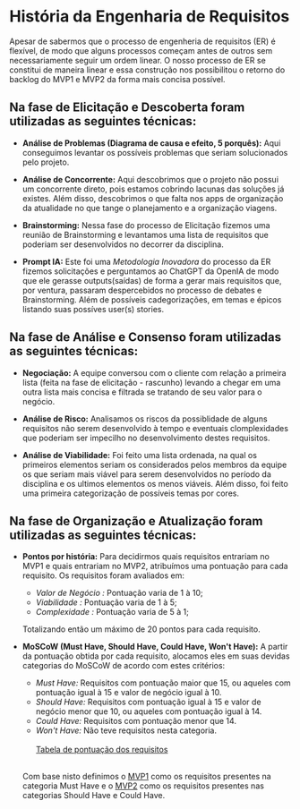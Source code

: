 # História da Engenharia de Requisitos

Apesar de sabermos que o processo de engenheria de requisitos (ER) é flexível, de modo que alguns processos começam antes de outros sem necessariamente seguir um ordem linear. O nosso processo de ER se constitui de maneira linear e essa construção nos possibilitou o retorno do backlog do MVP1 e MVP2 da forma mais concisa possível.

## Na fase de Elicitação e Descoberta foram utilizadas as seguintes técnicas:

- **Análise de Problemas (Diagrama de causa e efeito, 5 porquês):**
  Aqui conseguimos levantar os possíveis problemas que seriam solucionados pelo projeto.

- **Análise de Concorrente:**
  Aqui descobrimos que o projeto não possui um concorrente direto, pois estamos cobrindo lacunas das soluções já existes. Além disso, descobrimos o que falta nos apps de organização da atualidade no que tange o planejamento e a  organização viagens.

- **Brainstorming:**
  Nessa fase do processo de Elicitação fizemos uma reunião de Brainstorming e levantamos uma lista de requisitos que poderiam ser desenvolvidos no decorrer da disciplina.

- **Prompt IA:**
  Este foi uma _Metodologia Inovadora_ do processo da ER fizemos solicitações e perguntamos ao ChatGPT da OpenIA
  de modo que ele gerasse outputs(saídas) de forma a gerar mais requisitos que, por ventura, passaram despercebidos no processo de debates e Brainstorming. Além de possíveis cadegorizações, em temas e épicos listando suas possíves user(s) stories.

## Na fase de Análise e Consenso foram utilizadas as seguintes técnicas:

- **Negociação:**
  A equipe conversou com o cliente com relação a primeira lista (feita na fase de elicitação - rascunho) levando a chegar em uma outra lista mais concisa e filtrada se tratando de seu valor para o negócio.

- **Análise de Risco:**
  Analisamos os riscos da possiblidade de alguns requisitos não serem desenvolvido à tempo e eventuais clomplexidades que poderiam ser impecilho no desenvolvimento destes requisitos.

- **Análise de Viabilidade:**
  Foi feito uma lista ordenada, na qual os primeiros elementos seriam os considerados pelos membros da equipe os que seriam mais viável para serem desenvolvidos no período da disciplina e os ultimos elementos os menos viáveis. Além disso, foi feito uma primeira categorização de possíveis temas por cores.

## Na fase de Organização e Atualização foram utilizadas as seguintes técnicas:

- **Pontos por história:**
  Para decidirmos quais requisitos entrariam no MVP1 e quais entrariam no MVP2, atribuímos uma pontuação para cada requisito. Os requisitos foram avaliados em:
  - *Valor de Negócio :* Pontuação varia de 1 à 10;
  - *Viabilidade      :* Pontuação varia de 1 à 5;
  - *Complexidade     :* Pontuação varia de 5 à 1;

  Totalizando então um máximo de 20 pontos para cada requisito.

- **MoSCoW (Must Have, Should Have, Could Have, Won't Have):**
  A partir da pontuação obtida por cada requisito, alocamos eles em suas devidas categorias do MoSCoW de acordo com estes critérios:
  - *Must Have:* Requisitos com pontuação maior que 15, ou aqueles com pontuação igual à 15 e valor de negócio igual à 10.
  - *Should Have:* Requisitos com pontuação igual à 15 e valor de negócio menor que 10, ou aqueles com pontuação igual à 14.
  - *Could Have:* Requisitos com pontuação menor que 14.
  - *Won't Have:* Não teve requisitos nesta categoria.
  <br></br>
  [Tabela de pontuação dos requisitos](https://mdsreq-fga-unb.github.io/2023.1-MoViagem/documentos/pontuacao-requisitos/)<br></br>
  
  Com base nisto definimos o [MVP1](https://mdsreq-fga-unb.github.io/2023.1-MoViagem/documentos/mvp1/) como os requisitos presentes na categoria Must Have e o [MVP2](https://mdsreq-fga-unb.github.io/2023.1-MoViagem/documentos/mvp2/) como os requisitos presentes nas categorias Should Have e Could Have.
